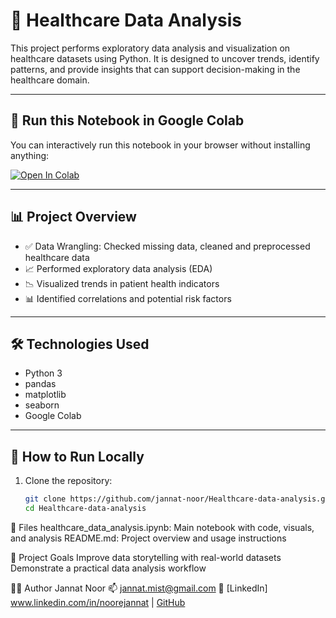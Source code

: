 # 🏥 Healthcare Data Analysis

This project performs exploratory data analysis and visualization on healthcare datasets using Python. It is designed to uncover trends, identify patterns, and provide insights that can support decision-making in the healthcare domain.

---

## 🚀 Run this Notebook in Google Colab

You can interactively run this notebook in your browser without installing anything:

[![Open In Colab](https://colab.research.google.com/assets/colab-badge.svg)](https://colab.research.google.com/github/jannat-noor/Healthcare-data-analysis/blob/main/Healthcare_data_End_to_End_Classification.ipynb)

---

## 📊 Project Overview

- ✅ Data Wrangling: Checked missing data, cleaned and preprocessed healthcare data
- 📈 Performed exploratory data analysis (EDA)
- 📉 Visualized trends in patient health indicators
- 📊 Identified correlations and potential risk factors

---

## 🛠️ Technologies Used

- Python 3
- pandas
- matplotlib
- seaborn
- Google Colab

---

## 🧪 How to Run Locally

1. Clone the repository:
   ```bash
   git clone https://github.com/jannat-noor/Healthcare-data-analysis.git
   cd Healthcare-data-analysis

📁 Files
healthcare_data_analysis.ipynb: Main notebook with code, visuals, and analysis
README.md: Project overview and usage instructions

🎯 Project Goals
Improve data storytelling with real-world datasets
Demonstrate a practical data analysis workflow

👩‍💻 Author
Jannat Noor
📫 jannat.mist@gmail.com
🔗 [LinkedIn] www.linkedin.com/in/noorejannat | [GitHub](https://github.com/jannat-noor)
